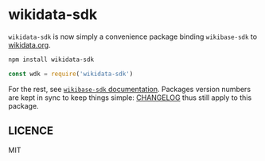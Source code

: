 # wikidata-sdk

`wikidata-sdk` is now simply a convenience package binding `wikibase-sdk` to [wikidata.org](https://wikidata.org).

```sh
npm install wikidata-sdk
```

```js
const wdk = require('wikidata-sdk')
```

For the rest, see [`wikibase-sdk` documentation](http://github.com/maxlath/wikibase-sdk). Packages version numbers are kept in sync to keep things simple: [CHANGELOG](https://github.com/maxlath/wikibase-sdk/blob/main/CHANGELOG.md#changelog) thus still apply to this package.

## LICENCE
MIT
